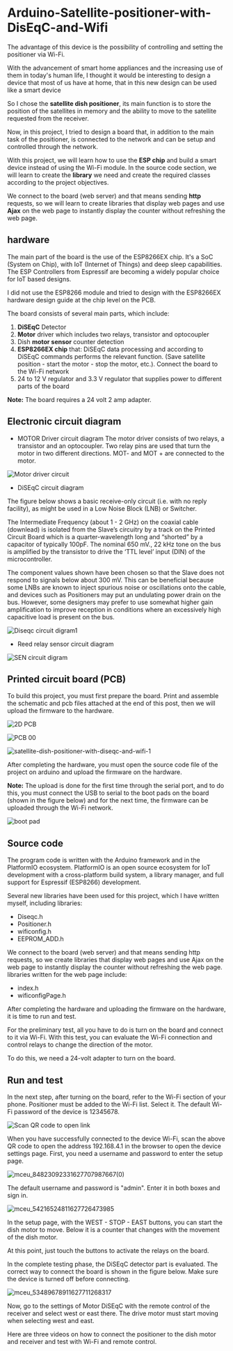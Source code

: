 # Arduino-Satellite-positioner-with-DisEqC-and-Wifi
The advantage of this device is the possibility of controlling and setting the positioner via Wi-Fi.

With the advancement of smart home appliances and the increasing use of them in today's human life, I thought it would be interesting to design a device that most of us have at home, that in this new design can be used like a smart device

So I chose the **satellite dish positioner**, its main function is to store the position of the satellites in memory and the ability to move to the satellite requested from the receiver.

Now, in this project, I tried to design a board that, in addition to the main task of the positioner, is connected to the network and can be setup and controlled through the network.

 

With this project, we will learn how to use the **ESP chip** and build a smart device instead of using the Wi-Fi module. In the source code section, we will learn to create the **library** we need and create the required classes according to the project objectives.

We connect to the board (web server) and that means sending **http** requests, so we will learn to create libraries that display web pages and use **Ajax** on the web page to instantly display the counter without refreshing the web page.

## hardware
The main part of the board is the use of the ESP8266EX chip. It's a SoC (System on Chip), with IoT (Internet of Things) and deep sleep capabilities. The ESP Controllers from Espressif are becoming a widely popular choice for IoT based designs.

I did not use the ESP8266 module and tried to design with the ESP8266EX hardware design guide at the chip level on the PCB.

The board consists of several main parts, which include:
1. **DiSEqC** Detector
2. **Motor** driver which includes two relays, transistor and optocoupler
3. Dish **motor sensor** counter detection
4. **ESP8266EX chip** that: DiSEqC data processing and according to DiSEqC commands performs the relevant function. (Save satellite position - start the motor - stop the motor, etc.). Connect the board to the Wi-Fi network
5. 24 to 12 V regulator and 3.3 V regulator that supplies power to different parts of the board

**Note:** The board requires a 24 volt 2 amp adapter.

## Electronic circuit diagram
- MOTOR Driver circuit diagram 
The motor driver consists of two relays, a transistor and an optocoupler. Two relay pins are used that turn the motor in two different directions. 
MOT- and MOT + are connected to the motor.

![Motor driver circuit](https://user-images.githubusercontent.com/39982694/139709413-91cb15ac-8cdd-4123-8d7a-8fe0e6d600de.png)

- DiSEqC circuit diagram

The figure below shows a basic receive-only circuit (i.e. with no reply facility), as might be used in a Low Noise Block (LNB) or Switcher.

The Intermediate Frequency (about 1 - 2 GHz) on the coaxial cable (downlead) is isolated from the Slave’s circuitry by a track on the Printed Circuit Board which is a quarter-wavelength long and “shorted” by a capacitor of typically 100pF. The nominal 650 mV., 22 kHz tone on the bus is amplified by the transistor to drive the ‘TTL level’ input (DIN) of the microcontroller.

The component values shown have been chosen so that the Slave does not respond to signals below about 300 mV. This can be beneficial because some LNBs are known to inject spurious noise or oscillations onto the cable, and devices such as Positioners may put an undulating power drain on the bus. However, some designers may prefer to use somewhat higher gain amplification to improve reception in conditions where an excessively high capacitive load is present on the bus.

![Diseqc circuit digram1](https://user-images.githubusercontent.com/39982694/139709523-7131fb5f-90b1-475e-b3b0-3ff61bf593ba.png)

- Reed relay sensor circuit diagram

![SEN circuit digram](https://user-images.githubusercontent.com/39982694/139709613-67eeb11a-e473-409f-ad3f-881c4c347769.png)

## Printed circuit board (PCB)
To build this project, you must first prepare the board. Print and assemble the schematic and pcb files attached at the end of this post, then we will upload the firmware to the hardware.

![2D PCB](https://user-images.githubusercontent.com/39982694/139709693-5c1f3796-54d7-4f79-855a-6a220b3d3b55.png)

![PCB 00](https://user-images.githubusercontent.com/39982694/139709760-38a08c4b-42ed-450a-8378-31c779f5b422.png)

![satellite-dish-positioner-with-diseqc-and-wifi-1](https://user-images.githubusercontent.com/39982694/139709768-90d60676-c7c5-4cb3-aade-7854e43bf9fa.png)

After completing the hardware, you must open the source code file of the project on arduino and upload the firmware on the hardware.

**Note:** The upload is done for the first time through the serial port, and to do this, you must connect the USB to serial to the boot pads on the board (shown in the figure below) and for the next time, the firmware can be uploaded through the Wi-Fi network. 

![boot pad](https://user-images.githubusercontent.com/39982694/139709840-2ed7e421-6d0a-4e71-a738-b45e74a4006d.png)

## Source code
The program code is written with the Arduino framework and in the PlatformIO ecosystem. PlatformIO is an open source ecosystem for IoT development with a cross-platform build system, a library manager, and full support for Espressif (ESP8266) development.

 Several new libraries have been used for this project, which I have written myself, including libraries:
- Diseqc.h
- Positioner.h
- wificonfig.h
- EEPROM_ADD.h

We connect to the board (web server) and that means sending http requests, so we create libraries that display web pages and use Ajax on the web page to instantly display the counter without refreshing the web page. libraries written for the web page include:
- index.h
- wificonfigPage.h

After completing the hardware and uploading the firmware on the hardware, it is time to run and test.

For the preliminary test, all you have to do is turn on the board and connect to it via Wi-Fi. With this test, you can evaluate the Wi-Fi connection and control relays to change the direction of the motor.

To do this, we need a 24-volt adapter to turn on the board.

## Run and test
In the next step, after turning on the board, refer to the Wi-Fi section of your phone. Positioner must be added to the Wi-Fi list. Select it. The default Wi-Fi password of the device is 12345678.

![Scan QR code to open link](https://user-images.githubusercontent.com/39982694/139710133-14bbe1fc-6586-48c2-8983-ce8faddde3ff.jpg)

When you have successfully connected to the device Wi-Fi, scan the above QR code to open the address 192.168.4.1 in the browser to open the device settings page. First, you need a username and password to enter the setup page.

![mceu_84823092331627707987667(0)](https://user-images.githubusercontent.com/39982694/139710430-557b54cd-6ad3-4e7d-9a88-022c6d173c09.png)

The default username and password is "admin". Enter it in both boxes and sign in.

![mceu_54216524811627726473985](https://user-images.githubusercontent.com/39982694/139710522-6abf854c-d721-46b2-b130-16d3aeaafed9.jpg)

In the setup page, with the WEST - STOP - EAST buttons, you can start the dish motor to move. Below it is a counter that changes with the movement of the dish motor.

At this point, just touch the buttons to activate the relays on the board.

In the complete testing phase, the DiSEqC detector part is evaluated. The correct way to connect the board is shown in the figure below. Make sure the device is turned off before connecting.

![mceu_53489678911627711268317](https://user-images.githubusercontent.com/39982694/139710588-e0506dfd-6d1a-4fa4-9aca-8e47c9bb8df8.jpg)

Now, go to the settings of Motor DiSEqC with the remote control of the receiver and select west or east there. The drive motor must start moving when selecting west and east.


Here are three videos on how to connect the positioner to the dish motor and receiver and test with Wi-Fi and remote control.

